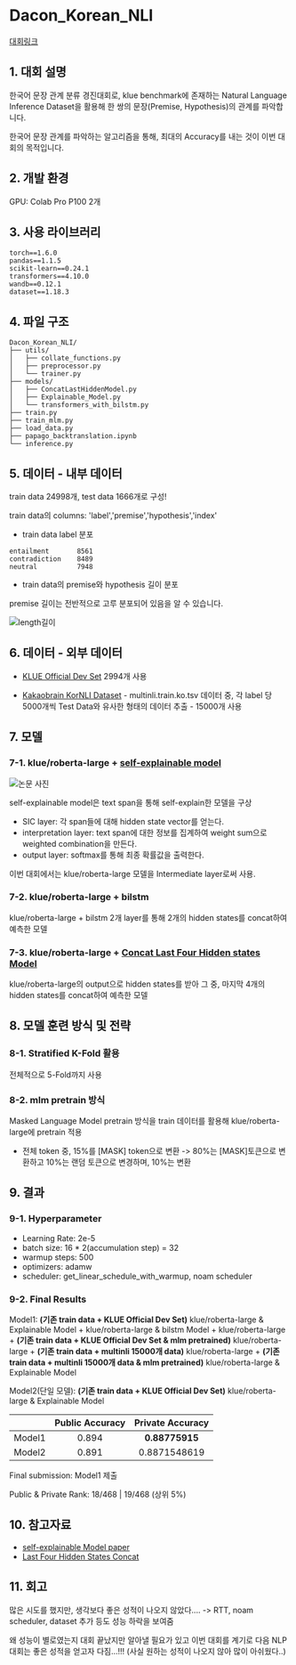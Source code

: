 # Dacon_Korean_NLI

[대회링크](https://dacon.io/competitions/official/235875/overview/description)

## 1. 대회 설명

한국어 문장 관계 분류 경진대회로, klue benchmark에 존재하는 Natural Language Inference Dataset을 활용해 한 쌍의 문장(Premise, Hypothesis)의 관계를 파악합니다.

한국어 문장 관계를 파악하는 알고리즘을 통해, 최대의 Accuracy를 내는 것이 이번 대회의 목적입니다.

## 2. 개발 환경

GPU: Colab Pro P100 2개

## 3. 사용 라이브러리

```
torch==1.6.0
pandas==1.1.5
scikit-learn==0.24.1
transformers==4.10.0
wandb==0.12.1
dataset==1.18.3
```

## 4. 파일 구조

```
Dacon_Korean_NLI/
├── utils/
│   ├── collate_functions.py
│   ├── preprocessor.py
│   └── trainer.py
├── models/
│   ├── ConcatLastHiddenModel.py
│   ├── Explainable_Model.py
│   └── transformers_with_bilstm.py
├── train.py
├── train_mlm.py
├── load_data.py
├── papago_backtranslation.ipynb
└── inference.py
```


## 5. 데이터 - 내부 데이터

train data 24998개, test data 1666개로 구성!

train data의 columns: 'label','premise','hypothesis','index'

* train data label 분포

~~~
entailment       8561
contradiction    8489
neutral          7948
~~~

* train data의 premise와 hypothesis 길이 분포

premise 길이는 전반적으로 고루 분포되어 있음을 알 수 있습니다.

![length길이](https://user-images.githubusercontent.com/59636424/156333121-94da847c-44f9-40b0-8e61-09973aeecf12.PNG)

## 6. 데이터 - 외부 데이터

* [KLUE Official Dev Set](https://klue-benchmark.com/tasks/68/data/download) 2994개 사용

* [Kakaobrain KorNLI Dataset](https://github.com/kakaobrain/KorNLUDatasets) - multinli.train.ko.tsv 데이터 중, 각 label 당 5000개씩 Test Data와 유사한 형태의 데이터 추출 - 15000개 사용

## 7. 모델

### 7-1. klue/roberta-large + [self-explainable model](https://arxiv.org/pdf/2012.01786.pdf)

![논문 사진](https://user-images.githubusercontent.com/59636424/156876436-de16cd67-556e-436b-8c56-b148d66c1955.PNG)

self-explainable model은 text span을 통해 self-explain한 모델을 구상

* SIC layer: 각 span들에 대해 hidden state vector를 얻는다.
* interpretation layer: text span에 대한 정보를 집계하여 weight sum으로 weighted combination을 만든다.
* output layer: softmax를 통해 최종 확률값을 출력한다.

이번 대회에서는 klue/roberta-large 모델을 Intermediate layer로써 사용. 

### 7-2. klue/roberta-large + bilstm

klue/roberta-large + bilstm 2개 layer를 통해 2개의 hidden states를 concat하여 예측한 모델

### 7-3. klue/roberta-large + [Concat Last Four Hidden states Model](https://www.kaggle.com/rhtsingh/utilizing-transformer-representations-efficiently)

klue/roberta-large의 output으로 hidden states를 받아 그 중, 마지막 4개의 hidden states를 concat하여 예측한 모델

## 8. 모델 훈련 방식 및 전략

### 8-1. Stratified K-Fold 활용

전체적으로 5-Fold까지 사용

### 8-2. mlm pretrain 방식

Masked Language Model pretrain 방식을 train 데이터를 활용해 klue/roberta-large에 pretrain 적용

* 전체 token 중, 15%를 [MASK] token으로 변환 -> 80%는 [MASK]토큰으로 변환하고 10%는 랜덤 토큰으로 변경하며, 10%는 변환

## 9. 결과

### 9-1. Hyperparameter

* Learning Rate: 2e-5
* batch size: 16 * 2(accumulation step) = 32
* warmup steps: 500
* optimizers: adamw
* scheduler: get_linear_schedule_with_warmup, noam scheduler

### 9-2. Final Results

Model1: **(기존 train data + KLUE Official Dev Set)** klue/roberta-large & Explainable Model +  klue/roberta-large & bilstm Model + klue/roberta-large + **(기존 train data + KLUE Official Dev Set & mlm pretrained)** klue/roberta-large + **(기존 train data + multinli 15000개 data)** klue/roberta-large + **(기존 train data + multinli 15000개 data & mlm pretrained)** klue/roberta-large & Explainable Model

Model2(단일 모델): **(기존 train data + KLUE Official Dev Set)** klue/roberta-large & Explainable Model

|            | Public Accuracy | Private Accuracy |
|:----------:|:------:|:------:|
| Model1 | 0.894 | **0.88775915** |
| Model2 | 0.891 | 0.8871548619 |

Final submission: Model1 제출

Public & Private Rank: 18/468 | 19/468 (상위 5%)

## 10. 참고자료

* [self-explainable Model paper](https://arxiv.org/pdf/2012.01786.pdf)
* [Last Four Hidden States Concat](https://www.kaggle.com/rhtsingh/utilizing-transformer-representations-efficiently)

## 11. 회고

많은 시도를 했지만, 생각보다 좋은 성적이 나오지 않았다.... -> RTT, noam scheduler, dataset 추가 등도 성능 하락을 보여줌

왜 성능이 별로였는지 대회 끝났지만 알아낼 필요가 있고 이번 대회를 계기로 다음 NLP 대회는 좋은 성적을 얻고자 다짐...!!! (사실 원하는 성적이 나오지 않아 많이 아쉬웠다..)
